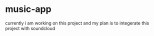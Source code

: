 # music-app
currently i am working on this project and my plan is to integerate this project with soundcloud 
